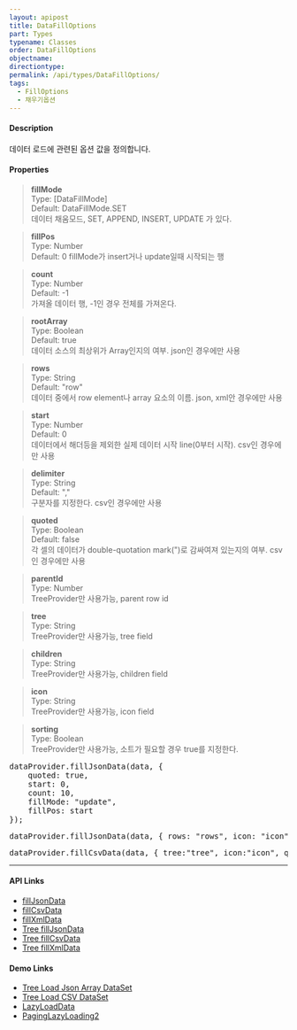 ```yaml
---
layout: apipost
title: DataFillOptions
part: Types
typename: Classes
order: DataFillOptions
objectname: 
directiontype: 
permalink: /api/types/DataFillOptions/
tags: 
  - FillOptions
  - 채우기옵션
---
```


#### Description

 데이터 로드에 관련된 옵션 값을 정의합니다. 

#### Properties

> **fillMode**         
> Type: [DataFillMode]    
> Default: DataFillMode.SET   
> 데이터 채움모드, SET, APPEND, INSERT, UPDATE 가 있다.    

> **fillPos**          
> Type: Number   
> Default: 0 
> fillMode가 insert거나 update일때 시작되는 행     

> **count**       
> Type: Number    
> Default: -1    
> 가져올 데이터 행, -1인 경우 전체를 가져온다.         

> **rootArray**         
> Type: Boolean   
> Default: true    
> 데이터 소스의 최상위가 Array인지의 여부. json인 경우에만 사용  

> **rows**         
> Type: String    
> Default: "row"    
> 데이터 중에서 row element나 array 요소의 이름. json, xml안 경우에만 사용     

> **start**  
> Type: Number  
> Default: 0  
> 데이터에서 해더등을 제외한 실제 데이터 시작 line(0부터 시작). csv인 경우에만 사용  

> **delimiter**  
> Type: String  
> Default: ","  
> 구분자를 지정한다. csv인 경우에만 사용   

> **quoted**  
> Type: Boolean  
> Default: false  
> 각 셀의 데이터가 double-quotation mark(")로 감싸여져 있는지의 여부. csv인 경우에만 사용    

> **parentId**  
> Type: Number  
> TreeProvider만 사용가능, parent row id  

> **tree**  
> Type: String  
> TreeProvider만 사용가능, tree field  

> **children**   
> Type: String  
> TreeProvider만 사용가능, children field  

> **icon**  
> Type: String  
> TreeProvider만 사용가능, icon field  

> **sorting**  
> Type: Boolean  
> TreeProvider만 사용가능, 소트가 필요할 경우 true를 지정한다.  

<pre class="prettyprint">
dataProvider.fillJsonData(data, {
    quoted: true,
    start: 0,
    count: 10,
    fillMode: "update",
    fillPos: start
});
</pre>

<pre class="prettyprint">
dataProvider.fillJsonData(data, { rows: "rows", icon: "icon" });
</pre>

<pre class="prettyprint">
dataProvider.fillCsvData(data, { tree:"tree", icon:"icon", quoted:true,  start:1 });
</pre>

---

#### API Links

* [fillJsonData](/api/LocalDataProvider/fillJsonData/)   
* [fillCsvData](/api/LocalDataProvider/fillCsvData/)   
* [fillXmlData](/api/LocalDataProvider/fillXmlData/)   
* [Tree fillJsonData](/api/TreeDataProvider/fillJsonData/)   
* [Tree fillCsvData](/api/TreeDataProvider/fillCsvData/)   
* [Tree fillXmlData](/api/TreeDataProvider/fillXmlData/)  

#### Demo Links

* [Tree Load Json Array DataSet](http://demo.realgrid.com/Tree/TreeJsonDataSet/)  
* [Tree Load CSV DataSet](http://demo.realgrid.com/Tree/TreeCsvDataSet/)
* [LazyLoadData](http://demo.realgrid.com/FillData/LazyLoading/)  
* [PagingLazyLoading2](http://demo.realgrid.com/Demo/PagingLazyLoading2)  
